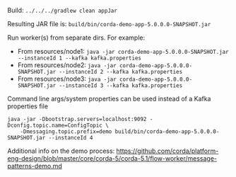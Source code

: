 Build:
`../../../gradlew clean appJar`

Resulting JAR file is: `build/bin/corda-demo-app-5.0.0.0-SNAPSHOT.jar`

Run worker(s) from separate dirs. For example:

- From resources/node1: `java -jar corda-demo-app-5.0.0.0-SNAPSHOT.jar --instanceId 1 --kafka kafka.properties`
- From resources/node2: `java -jar corda-demo-app-5.0.0.0-SNAPSHOT.jar --instanceId 2 --kafka kafka.properties`
- From resources/node3: `java -jar corda-demo-app-5.0.0.0-SNAPSHOT.jar --instanceId 3 --kafka kafka.properties`

Command line args/system properties can be used instead of a Kafka properties file
```
java -jar -Dbootstrap.servers=localhost:9092 -Dconfig.topic.name=ConfigTopic \
    -Dmessaging.topic.prefix=demo build/bin/corda-demo-app-5.0.0.0-SNAPSHOT.jar --instanceId 4
```

Additional info on the demo process: https://github.com/corda/platform-eng-design/blob/master/core/corda-5/corda-5.1/flow-worker/message-patterns-demo.md